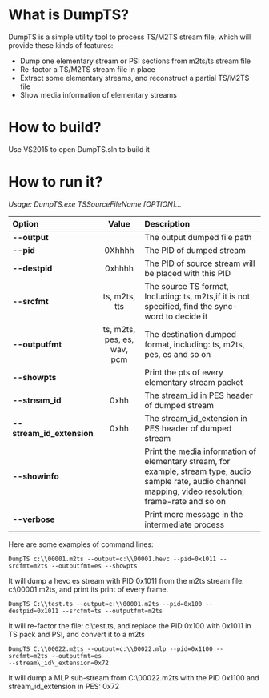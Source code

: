 # What is DumpTS?
DumpTS is a simple utility tool to process TS/M2TS stream file, which will provide these kinds of features:

- Dump one elementary stream or PSI sections from m2ts/ts stream file
- Re-factor a TS/M2TS stream file in place
- Extract some elementary streams, and reconstruct a partial TS/M2TS file
- Show media information of elementary streams

# How to build?

Use VS2015 to open DumpTS.sln to build it

# How to run it?

*Usage: DumpTS.exe TSSourceFileName \[OPTION\]...*

|Option|Value|Description|
|:--|:----:|:--|
|**--output**||The output dumped file path|
|**--pid**|0Xhhhh|The PID of dumped stream|
|**--destpid**|0xhhhh|The PID of source stream will be placed with this PID|
|**--srcfmt**|ts, m2ts, tts|The source TS format, Including: ts, m2ts,if it is not specified, find the sync-word to decide it|
|**--outputfmt**|ts, m2ts, pes, es, wav, pcm|The destination dumped format, including: ts, m2ts, pes, es and so on|
|**--showpts**||Print the pts of every elementary stream packet|
|**--stream_id**|0xhh|The stream_id in PES header of dumped stream|
|**--stream_id_extension**|0xhh|The stream_id_extension in PES header of dumped stream|
|**--showinfo**||Print the media information of elementary stream, for example, stream type, audio sample rate, audio channel mapping, video resolution, frame-rate and so on|
|**--verbose**||Print more message in the intermediate process|
 
Here are some examples of command lines:  

```
DumpTS c:\\00001.m2ts --output=c:\\00001.hevc --pid=0x1011 --srcfmt=m2ts --outputfmt=es --showpts  
```
It will dump a hevc es stream with PID 0x1011 from the m2ts stream file: c:\\00001.m2ts, and print its print of every frame.

```
DumpTS C:\\test.ts --output=c:\\00001.m2ts --pid=0x100 --destpid=0x1011 --srcfmt=ts --outputfmt=m2ts  
```
It will re-factor the file: c:\\test.ts, and replace the PID 0x100 with 0x1011 in TS pack and PSI, and convert it to a m2ts

```
DumpTS C:\\00022.m2ts --output=c:\\00022.mlp --pid=0x1100 --srcfmt=m2ts --outputfmt=es 
--stream\_id\_extension=0x72  
```
It will dump a MLP sub-stream from C:\\00022.m2ts with the PID 0x1100 and stream\_id\_extension in PES: 0x72
